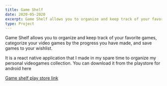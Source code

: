 ```yaml
---
title: Game Shelf
date: 2020-05-2020
excerpt: Game Shelf allows you to organize and keep track of your favorite games, categorize your video games by the progress you have made, and save games to your wishlist.
type: Project
---
```


Game Shelf allows you to organize and keep track of your favorite games, categorize your video games by the progress you have made, and save games to your wishlist.

It is a react native application that I made in my spare time to organize my personal videogames collection. You can download it from the playstore for android here

[Game shelf play store link](https://play.google.com/store/apps/details?id=com.gameshelfcollection.gameshelfcollection&hl=en)

